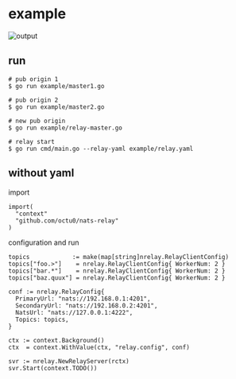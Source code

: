 # example

![output](https://user-images.githubusercontent.com/42143893/50947167-4edf5600-14e0-11e9-8e75-3a29c12be1c7.gif)

## run

```
# pub origin 1
$ go run example/master1.go 

# pub origin 2
$ go run example/master2.go 

# new pub origin
$ go run example/relay-master.go

# relay start
$ go run cmd/main.go --relay-yaml example/relay.yaml
```

## without yaml

import

```
import(
  "context"
  "github.com/octu0/nats-relay"
)

```

configuration and run

```
topics            := make(map[string]nrelay.RelayClientConfig)
topics["foo.>"]    = nrelay.RelayClientConfig{ WorkerNum: 2 }
topics["bar.*"]    = nrelay.RelayClientConfig{ WorkerNum: 2 }
topics["baz.quux"] = nrelay.RelayClientConfig{ WorkerNum: 2 }

conf := nrelay.RelayConfig{
  PrimaryUrl: "nats://192.168.0.1:4201",
  SecondaryUrl: "nats://192.168.0.2:4201",
  NatsUrl: "nats://127.0.0.1:4222",
  Topics: topics,
}

ctx := context.Background()
ctx  = context.WithValue(ctx, "relay.config", conf)

svr := nrelay.NewRelayServer(rctx)
svr.Start(context.TODO())
```

